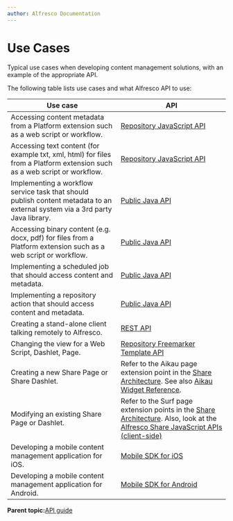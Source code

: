 ```yaml
---
author: Alfresco Documentation
---
```


# Use Cases

Typical use cases when developing content management solutions, with an example of the appropriate API.

The following table lists use cases and what Alfresco API to use:

|Use case|API|
|--------|---|
|Accessing content metadata from a Platform extension such as a web script or workflow.|[Repository JavaScript API](API-JS-intro.md)|
|Accessing text content \(for example txt, xml, html\) for files from a Platform extension such as a web script or workflow.|[Repository JavaScript API](API-JS-intro.md)|
|Implementing a workflow service task that should publish content metadata to an external system via a 3rd party Java library.|[Public Java API](java-public-api-list.md)|
|Accessing binary content \(e.g. docx, pdf\) for files from a Platform extension such as a web script or workflow.|[Public Java API](java-public-api-list.md)|
|Implementing a scheduled job that should access content and metadata.|[Public Java API](java-public-api-list.md)|
|Implementing a repository action that should access content and metadata.|[Public Java API](java-public-api-list.md)|
|Creating a stand-alone client talking remotely to Alfresco.|[REST API](../pra/1/topics/pra-welcome.md)|
|Changing the view for a Web Script, Dashlet, Page.|[Repository Freemarker Template API](../references/API-FreeMarker-intro.md)|
|Creating a new Share Page or Share Dashlet.|Refer to the Aikau page extension point in the [Share Architecture](dev-extensions-share-architecture-extension-points.md). See also [Aikau Widget Reference](http://dev.alfresco.com/resource/docs/aikau-jsdoc/).|
|Modifying an existing Share Page or Dashlet.|Refer to the Surf page extension points in the [Share Architecture](dev-extensions-share-architecture-extension-points.md). Also, look at the [Alfresco Share JavaScript APIs \(client-side\)](dev-extensions-share-surf-web-scripts.md)|
|Developing a mobile content management application for iOS.|[Mobile SDK for iOS](http://docs.alfresco.com/mobile_sdk/ios/concepts/mobile-sdk-ios-intro.html)|
|Developing a mobile content management application for Android.|[Mobile SDK for Android](http://docs.alfresco.com/mobile_sdk/android/concepts/mobile-sdk-android-intro.html)|

**Parent topic:**[API guide](../concepts/dev-api-intro.md)

